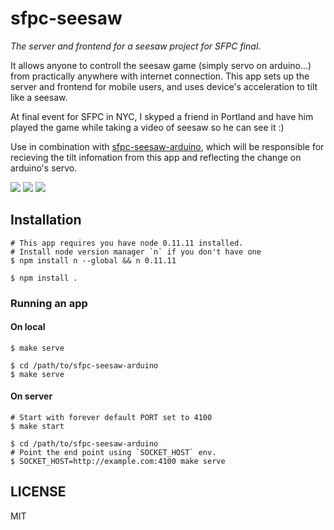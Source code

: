 # sfpc-seesaw
  
  *The server and frontend for a seesaw project for SFPC final.*

  It allows anyone to controll the seesaw game (simply servo on arduino...) from practically anywhere with internet connection.
  This app sets up the server and frontend for mobile users, and uses device's acceleration to tilt like a seesaw.

  At final event for SFPC in NYC, I skyped a friend in Portland and have him played the game while taking a video of seesaw so he can see it :)

  Use in combination with [sfpc-seesaw-arduino](https://github.com/mnmly/sfpc-seesaw-arduino),
  which will be responsible for recieving the tilt infomation from this app and reflecting the change on arduino's servo.
  
  
  ![](http://c.mnmly.com/Ve5d/diagram.gif)
  [![](http://c.mnmly.com/VMaR/Image%202014-05-05%20at%2010.48.08%20PM.png)](https://vimeo.com/94125713)
  ![](http://c.mnmly.com/VNNe/controller.png)

## Installation

    # This app requires you have node 0.11.11 installed.
    # Install node version manager `n` if you don't have one
    $ npm install n --global && n 0.11.11

    $ npm install .

### Running an app

#### On local

    $ make serve

    $ cd /path/to/sfpc-seesaw-arduino
    $ make serve

#### On server

    # Start with forever default PORT set to 4100
    $ make start
    
    $ cd /path/to/sfpc-seesaw-arduino
    # Point the end point using `SOCKET_HOST` env.
    $ SOCKET_HOST=http://example.com:4100 make serve

## LICENSE
  MIT
